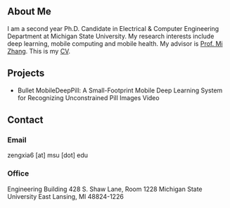 ## About Me

I am a second year Ph.D. Candidate in Electrical & Computer Engineering Department at Michigan State University.
My research interests include deep learning, mobile computing and mobile health. My advisor is [Prof. Mi Zhang](http://www.egr.msu.edu/~mizhang/). This is my [CV](https://drive.google.com/file/d/0B58hocLyBTW0SWwxRGhzZXU0bjA/view?usp=sharing).


## Projects

- Bullet
MobileDeepPill: A Small-Footprint Mobile Deep Learning System for Recognizing Unconstrained Pill Images
Video

## Contact

### Email
zengxia6 [at] msu [dot] edu

### Office
Engineering Building
428 S. Shaw Lane, Room 1228
Michigan State University
East Lansing, MI 48824-1226




